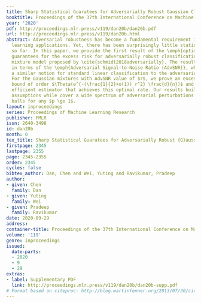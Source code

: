 ```yaml
---
title: Sharp Statistical Guaratees for Adversarially Robust Gaussian Classification
booktitle: Proceedings of the 37th International Conference on Machine Learning
year: '2020'
pdf: http://proceedings.mlr.press/v119/dan20b/dan20b.pdf
url: http://proceedings.mlr.press/v119/dan20b.html
abstract: Adversarial robustness has become a fundamental requirement in modern machine
  learning applications. Yet, there has been surprisingly little statistical understanding
  so far. In this paper, we provide the first result of the \emph{optimal} minimax
  guarantees for the excess risk for adversarially robust classification, under Gaussian
  mixture model proposed by \cite{schmidt2018adversarially}. The results are stated
  in terms of the \emph{Adversarial Signal-to-Noise Ratio (AdvSNR)}, which generalizes
  a similar notion for standard linear classification to the adversarial setting.
  For the Gaussian mixtures with AdvSNR value of $r$, we prove an excess risk lower
  bound of order $\Theta(e^{-(\frac{1}{2}+o(1)) r^2} \frac{d}{n})$ and design a computationally
  efficient estimator that achieves this optimal rate. Our results built upon minimal
  assumptions while cover a wide spectrum of adversarial perturbations including $\ell_p$
  balls for any $p \ge 1$.
layout: inproceedings
series: Proceedings of Machine Learning Research
publisher: PMLR
issn: 2640-3498
id: dan20b
month: 0
tex_title: Sharp Statistical Guaratees for Adversarially Robust {G}aussian Classification
firstpage: 2345
lastpage: 2355
page: 2345-2355
order: 2345
cycles: false
bibtex_author: Dan, Chen and Wei, Yuting and Ravikumar, Pradeep
author:
- given: Chen
  family: Dan
- given: Yuting
  family: Wei
- given: Pradeep
  family: Ravikumar
date: 2020-09-29
address: 
container-title: Proceedings of the 37th International Conference on Machine Learning
volume: '119'
genre: inproceedings
issued:
  date-parts:
  - 2020
  - 9
  - 29
extras:
- label: Supplementary PDF
  link: http://proceedings.mlr.press/v119/dan20b/dan20b-supp.pdf
# Format based on citeproc: http://blog.martinfenner.org/2013/07/30/citeproc-yaml-for-bibliographies/
---
```

